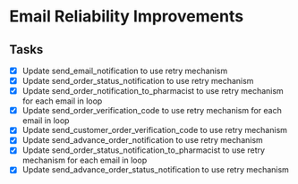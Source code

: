 # Email Reliability Improvements

## Tasks
- [x] Update send_email_notification to use retry mechanism
- [x] Update send_order_status_notification to use retry mechanism
- [x] Update send_order_notification_to_pharmacist to use retry mechanism for each email in loop
- [x] Update send_order_verification_code to use retry mechanism for each email in loop
- [x] Update send_customer_order_verification_code to use retry mechanism
- [x] Update send_advance_order_notification to use retry mechanism
- [x] Update send_order_status_notification_to_pharmacist to use retry mechanism for each email in loop
- [x] Update send_advance_order_status_notification to use retry mechanism
